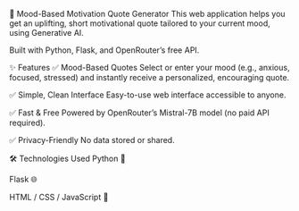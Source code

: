 🌟 Mood-Based Motivation Quote Generator
This web application helps you get an uplifting, short motivational quote tailored to your current mood, using Generative AI.

Built with Python, Flask, and OpenRouter’s free API.

✨ Features
✅ Mood-Based Quotes
Select or enter your mood (e.g., anxious, focused, stressed) and instantly receive a personalized, encouraging quote.

✅ Simple, Clean Interface
Easy-to-use web interface accessible to anyone.

✅ Fast & Free
Powered by OpenRouter’s Mistral-7B model (no paid API required).

✅ Privacy-Friendly
No data stored or shared.

🛠️ Technologies Used
Python 🐍

Flask 🌐

HTML / CSS / JavaScript 🎨

